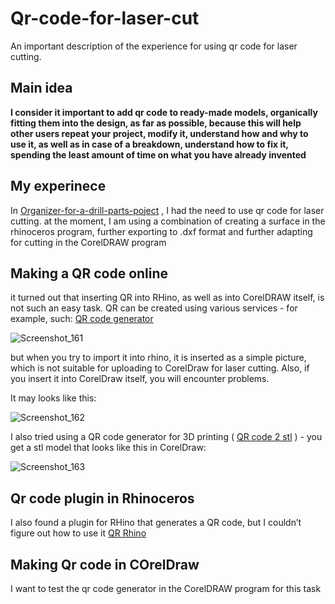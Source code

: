 # Qr-code-for-laser-cut
An important description of the experience for using qr code for laser cutting.  

## Main idea

**I consider it important to add qr code to ready-made models, organically fitting them into the design, as far as possible, because this will help other users repeat your project, modify it, understand how and why to use it, as well as in case of a breakdown, understand how to fix it, spending the least amount of time on what you have already invented**    

## My experinece

In  [Organizer-for-a-drill-parts-poject](https://github.com/m2415146/Organizer-for-a-drill-parts) , I had the need to use qr code for laser cutting. at the moment, I am using a combination of creating a surface in the rhinoceros program, further exporting to .dxf format and further adapting for cutting in the CorelDRAW program  

## Making a QR code online  

it turned out that inserting QR into RHino, as well as into CorelDRAW itself, is not such an easy task. QR can be created using various services - for example, such:
[QR code generator](http://qrcoder.ru/?t=1/)  

![Screenshot_161](https://github.com/user-attachments/assets/a5599b44-f21e-4453-97b3-9b0385bd0bb2)  

but when you try to import it into rhino, it is inserted as a simple picture, which is not suitable for uploading to CorelDraw for laser cutting. Also, if you insert it into CorelDraw itself, you will encounter problems.  

It may looks like this:  

![Screenshot_162](https://github.com/user-attachments/assets/4a574b18-ec77-4304-b82f-dde4c58323a7)  

I also tried using a QR code generator for 3D printing ( [QR code 2 stl](https://printer.tools/qrcode2stl/#shareQR-eyJ0ZXh0IjoiaHR0cHM6Ly9naXRodWIuY29tL20yNDE1MTQ2L09yZ2FuaXplci1mb3ItYS1kcmlsbC1wYXJ0cyJ9) )   - you get a stl model that looks like this in CorelDraw:  

![Screenshot_163](https://github.com/user-attachments/assets/84d09db4-c195-4440-b6fe-c042b681db0a)  

## Qr code plugin in Rhinoceros  

I also found a plugin for RHino that generates a QR code, but I couldn’t figure out how to use it  [QR Rhino](https://www.food4rhino.com/en/resource/qr-code-generator)   

## Making Qr code in COrelDraw

I want to test the qr code generator in the CorelDRAW program for this task
